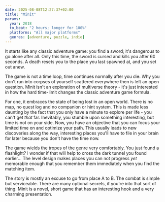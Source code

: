 ```yaml
---
date: 2025-08-08T12:27:37+02:00
title: "Minit"
params:
  year: 2018
  to_beat: "2 hours; longer for 100%"
  platforms: "All major platforms"
  genres: [adventure, puzzle, indie]
---
```


It starts like any classic adventure game: you find a sword; it's dangerous to go alone after all.
Only this time, the sword is cursed and kills you after 60 seconds.
A death resets you to the place you last spawned at, and you set out anew.

The game is not a time loop, time continues normally after you die.
Why you don't run into corpses of yourself scattered everywhere then is left an open question.
Minit isn't an exploration of multiverse theory - it's just interested in how the hard time-limit changes the classic adventure game formula.

For one, it embraces the state of being lost in an open world.
There is no map, no quest log and no companion or hint system.
This is made less daunting by the fact that you only have a minute to explore per life - you can't get _that_ far.
Inevitably, you stumble upon something interesting, but time is not on your side.
Now, you have an objective that you can focus your limited time on and optimize your path.
This usually leads to new discoveries along the way, interesting places you'll have to file in your brain for later because you don't have the time now.

The game wields the tropes of the genre very comfortably.
You just found a flashlight?
I wonder if that will help to cross the dark tunnel you found earlier...
The level design makes places you can not progress _yet_ memorable enough that you remember them immediately when you find the matching item. 

The story is mostly an excuse to go from place A to B.
The combat is simple but serviceable.
There are many optional secrets, if you're into that sort of thing.
Minit is a novel, short game that has an interesting hook and a very charming presentation.
